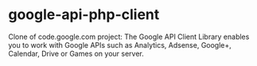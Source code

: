 google-api-php-client
=====================

Clone of code.google.com project: The Google API Client Library enables you to work with Google APIs such as Analytics, Adsense, Google+, Calendar, Drive or Games on your server.
